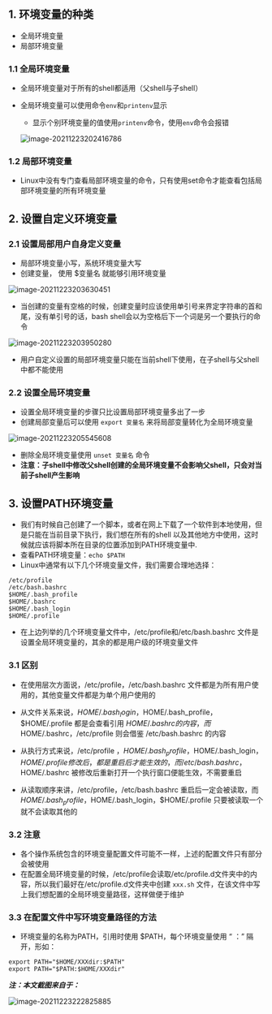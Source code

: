 

## 1. 环境变量的种类

- 全局环境变量
- 局部环境变量

### 1.1 全局环境变量

- 全局环境变量对于所有的shell都适用（父shell与子shell）

- 全局环境变量可以使用命令`env`和`printenv`显示

  - 显示个别环境变量的值使用`printenv`命令，使用`env`命令会报错

  ![image-20211223202416786](https://herozql.oss-cn-beijing.aliyuncs.com/main/image-20211223202416786.png)

### 1.2 局部环境变量

- Linux中没有专门查看局部环境变量的命令，只有使用set命令才能查看包括局部环境变量的所有环境变量

## 2. 设置自定义环境变量

### 2.1 设置局部用户自身定义变量

- 局部环境变量小写，系统环境变量大写
- 创建变量， 使用 $变量名 就能够引用环境变量

![image-20211223203630451](https://herozql.oss-cn-beijing.aliyuncs.com/main/image-20211223203630451.png)

- 当创建的变量有空格的时候，创建变量时应该使用单引号来界定字符串的首和尾，没有单引号的话，bash shell会以为空格后下一个词是另一个要执行的命令

![image-20211223203950280](https://herozql.oss-cn-beijing.aliyuncs.com/main/image-20211223203950280.png)

- 用户自定义设置的局部环境变量只能在当前shell下使用，在子shell与父shell中都不能使用

### 2.2 设置全局环境变量

- 设置全局环境变量的步骤只比设置局部环境变量多出了一步
- 创建局部变量后可以使用 `export 变量名` 来将局部变量转化为全局环境变量

![image-20211223205545608](https://herozql.oss-cn-beijing.aliyuncs.com/main/image-20211223205545608.png)

- 删除全局环境变量使用 `unset 变量名` 命令
- **注意：子shell中修改父shell创建的全局环境变量不会影响父shell，只会对当前子shell产生影响**

## 3. 设置PATH环境变量

- 我们有时候自己创建了一个脚本，或者在网上下载了一个软件到本地使用，但是只能在当前目录下执行，我们想在所有的shell 以及其他地方中使用，这时候就应该将脚本所在目录的位置添加到PATH环境变量中.
- 查看PATH环境变量：`echo $PATH`
- Linux中通常有以下几个环境变量文件，我们需要合理地选择：

```
/etc/profile 
/etc/bash.bashrc
$HOME/.bash_profile 
$HOME/.bashrc 
$HOME/.bash_login 
$HOME/.profile 
```

- 在上边列举的几个环境变量文件中，/etc/profile和/etc/bash.bashrc 文件是设置全局环境变量的，其余的都是用户级的环境变量文件

### 3.1 区别

- 在使用层次方面说，/etc/profile，/etc/bash.bashrc 文件都是为所有用户使用的，其他变量文件都是为单个用户使用的
- 从文件关系来说，$HOME/.bash_login，$HOME/.bash_profile，$HOME/.profile 都是会查看引用 $HOME/.bashrc 的内容，而$HOME/.bashrc，/etc/profile 则会借鉴 /etc/bash.bashrc 的内容

- 从执行方式来说，/etc/profile ，$HOME/.bash_profile，$HOME/.bash_login，$HOME/.profile 修改后，都是重启后才能生效的，而/etc/bash.bashrc，$HOME/.bashrc 被修改后重新打开一个执行窗口便能生效，不需要重启
- 从读取顺序来讲，/etc/profile，/etc/bash.bashrc 重启后一定会被读取，而$HOME/.bash_profile，$HOME/.bash_login，$HOME/.profile 只要被读取一个就不会读取其他的

### 3.2 注意

- 各个操作系统包含的环境变量配置文件可能不一样，上述的配置文件只有部分会被使用
- 在配置全局环境变量的时候，/etc/profile会读取/etc/profile.d文件夹中的内容，所以我们最好在/etc/profile.d文件夹中创建 `xxx.sh` 文件，在该文件中写上我们想配置的全局环境变量路径，这样做便于维护

### 3.3 在配置文件中写环境变量路径的方法

- 环境变量的名称为PATH，引用时使用 $PATH，每个环境变量使用  “ ：” 隔开，形如：

```
export PATH="$HOME/XXXdir:$PATH"
export PATH="$PATH:$HOME/XXXdir"
```



***注：本文截图来自于：***

![image-20211223222825885](https://herozql.oss-cn-beijing.aliyuncs.com/main/image-20211223222825885.png)

